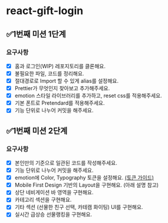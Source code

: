 # react-gift-login

## ✅1번째 미션 1단계

### 요구사항

- [x] 홈과 로그인(WIP) 레포지토리를 클론해요.
- [x] 불필요한 파일, 코드를 정리해요.
- [x] 절대경로로 Import 할 수 있게 alias를 설정해요.
- [x] Prettier가 무엇인지 찾아보고 추가해주세요.
- [x] emotion 스타일 라이브러리를 추가하고, reset css를 적용해주세요.
- [x] 기본 폰트로 Pretendard를 적용해주세요.
- [x] 기능 단위로 나누어 커밋을 해주세요.

## ✅1번째 미션 2단계

### 요구사항

- [x] 본인만의 기준으로 일관된 코드를 작성해주세요.
- [x] 기능 단위로 나누어 커밋을 해주세요.
- [x] emotion에 Color, Typography 토큰을 설정해요. [(토큰 가이드)](https://edu.nextstep.camp/s/0eoNzeZS/ls/lNeUqOll)
- [x] Mobile First Design 기반의 Layout을 구현해요. (아래 설명 참고)
- [x] 상단 네비게이션 바 영역을 구현해요.
- [x] 카테고리 섹션을 구현해요.
- [x] 기타 섹션 (선물한 친구 선택, 카테캠 화이팅) UI를 구현해요.
- [x] 실시간 급상승 선물랭킹을 구현해요.
